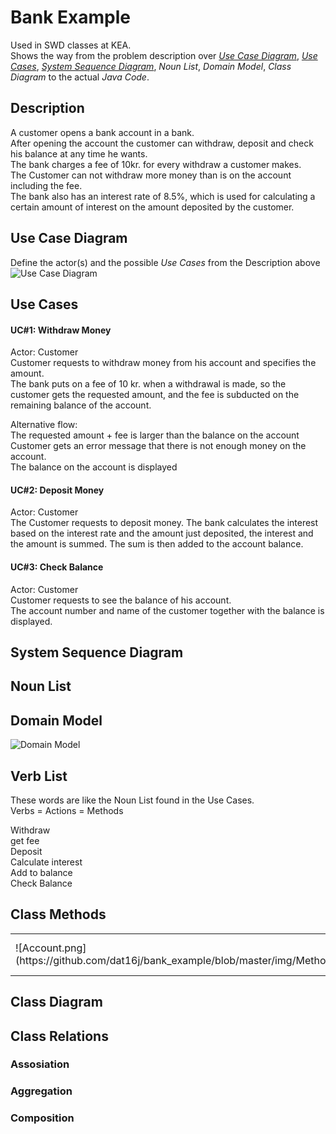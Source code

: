 # Bank Example
Used in SWD classes at KEA.    
Shows the way from the problem description over [_Use Case Diagram_](#use-case-diagram), [_Use Cases_](#use-cases), [_System Sequence Diagram_](#system-sequence-diagram), _Noun List_, _Domain Model_, _Class Diagram_ to the actual _Java Code_. 

## Description
A customer opens a bank account in a bank.   
After opening the account the customer can withdraw, deposit and check his balance at any time he wants.    
The bank charges a fee of 10kr. for every withdraw a customer makes.    
The Customer can not withdraw more money than is on the account including the fee.    
The bank also has an interest rate of 8.5%, which is used for calculating a certain amount of interest on the amount deposited by the customer.    

## Use Case Diagram
Define the actor(s) and the possible _Use Cases_ from the Description above
![Use Case Diagram](https://github.com/dat16j/bank_example/blob/master/img/UseCaseDiagram.png)

## Use Cases
#### UC#1: Withdraw Money   
Actor: Customer   
Customer requests to withdraw money from his account and specifies the amount.    
The bank puts on a fee of 10 kr. when a withdrawal is made, so the customer gets the requested amount, and the fee is subducted on the remaining balance of the account. 

Alternative flow:   
The requested amount + fee is larger than the balance on the account   
Customer gets an error message that there is not enough money on the account.   
The balance on the account is displayed   

#### UC#2: Deposit Money
Actor: Customer    
The Customer requests to deposit money. The bank calculates the interest based on the interest rate and the amount just deposited, the interest and the amount is summed. The sum is then added to the account balance.

#### UC#3: Check Balance
Actor: Customer    
Customer requests to see the balance of his account.     
The account number and name of the customer together with the balance is displayed.   

## System Sequence Diagram 



## Noun List




## Domain Model

![Domain Model](https://github.com/dat16j/bank_example/blob/master/img/DomainModel.png)


## Verb List
These words are like the Noun List found in the Use Cases.   
Verbs = Actions = Methods   

Withdraw   
get fee   
Deposit   
Calculate interest   
Add to balance   
Check Balance   

## Class Methods

<table>
<tr>
<td>![Account.png](https://github.com/dat16j/bank_example/blob/master/img/MethodAccont.png)</td>
<td>withdraw()   
deposit()
checkBalance()
</td>
<td>![Customer.png](https://github.com/dat16j/bank_example/blob/master/img/MethodCustomer.png)</td>
</tr>
</table>

## Class Diagram



## Class Relations

### Assosiation

### Aggregation

### Composition
